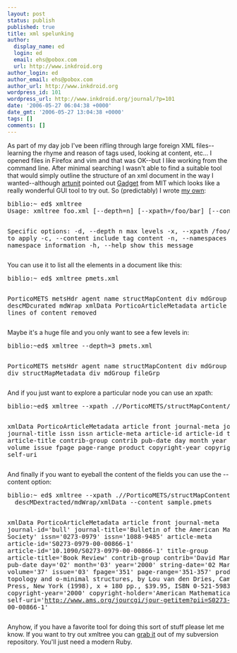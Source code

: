```yaml
---
layout: post
status: publish
published: true
title: xml spelunking
author:
  display_name: ed
  login: ed
  email: ehs@pobox.com
  url: http://www.inkdroid.org
author_login: ed
author_email: ehs@pobox.com
author_url: http://www.inkdroid.org
wordpress_id: 101
wordpress_url: http://www.inkdroid.org/journal/?p=101
date: '2006-05-27 06:04:38 +0000'
date_gmt: '2006-05-27 13:04:38 +0000'
tags: []
comments: []
---
```

<p>As part of my day job I've been rifling through large foreign XML files--learning the rhyme and reason of tags used, looking at content, etc... I opened files in Firefox and vim and that was OK--but I like working from the command line. After minimal searching I wasn't able to find a suitable tool that would simply outline the structure of an xml document in the way I wanted--although <a href="http://librarycog.uwindsor.ca:8087/artblog/librarycog/">artunit</a> pointed out <a href='http://simile.mit.edu/gadget/'>Gadget</a> from MIT which looks like a really wonderful GUI tool to try out.  So (predictably) I wrote <a href='http://textualize.com/svn/tilde_bin/xmltree'>my own</a>:</p>
<pre>
biblio:~ ed$ xmltree
Usage: xmltree foo.xml [--depth=n] [--xpath=/foo/bar] [--content]

Specific options:
    -d, --depth n                    max levels
    -x, --xpath /foo/bar             xpath to apply
    -c, --content                    include tag content
    -n, --namespaces                 include namespace information
    -h, --help                       show this message
</pre>
<p>You can use it to list all the elements in a document like this:</p>
<pre>
biblio:~ ed$ xmltree pmets.xml

PorticoMETS
 metsHdr
  agent
   name
 structMapContent
  div
   mdGroup
    descMDcurated
     mdWrap
      xmlData
       PorticoArticleMetadata
        article
... many lines of content removed
</pre>
<p>Maybe it's a huge file and you only want to see a few levels in:</p>
<pre>
biblio:~ed$ xmltree --depth=3 pmets.xml 

PorticoMETS
 metsHdr
  agent
   name
 structMapContent
  div
   mdGroup
   div
   div
   div
 structMapMetadata
  div
   mdGroup
   fileGrp
</pre>
<p>And if you just want to explore a particular node you can use an xpath:</p>
<pre>
biblio:~ed$ xmltree --xpath .//PorticoMETS/structMapContent/div/mdGroup/descMDextracted/mdWrap/xmlData sample.pmets

xmlData
 PorticoArticleMetadata
  article
   front
    journal-meta
     journal-id
     journal-title
     issn
     issn
    article-meta
     article-id
     article-id
     title-group
      article-title
     contrib-group
      contrib
     pub-date
      day
      month
      year
      string-date
     volume
     issue
     fpage
     page-range
     product
     copyright-year
     copyright-holder
     self-uri
</pre>
<p>And finally if you want to eyeball the content of the fields you can use the --content option:</p>
<pre>
biblio:~ ed$ xmltree --xpath .//PorticoMETS/structMapContent/div/mdGroup/
  descMDextracted/mdWrap/xmlData --content sample.pmets

xmlData
 PorticoArticleMetadata
  article
   front
    journal-meta
     journal-id='bull'
     journal-title='Bulletin of the American Mathematical Society'
     issn='0273-0979'
     issn='1088-9485'
    article-meta
     article-id='S0273-0979-00-00866-1'
     article-id='10.1090/S0273-0979-00-00866-1'
     title-group
      article-title='Book Review'
     contrib-group
      contrib='David Marker'
     pub-date
      day='02'
      month='03'
      year='2000'
      string-date='02 March 2000'
     volume='37'
     issue='03'
     fpage='351'
     page-range='351-357'
     product='Tame topology and o-minimal structures, by Lou van den Dries,
       Cambridge Univ. Press, New York (1998), x + 180 pp., $39.95,
       ISBN 0-521-59838-9'
     copyright-year='2000'
     copyright-holder='American Mathematical Society'
     self-uri='http://www.ams.org/jourcgi/jour-getitem?pii=S0273-0979-
       00-00866-1'</pre>
<p>Anyhow, if you have a favorite tool for doing this sort of stuff please let me know. If you want to try out xmltree you can <a href='http://textualize.com/svn/tilde_bin/xmltree'>grab it</a> out of my subversion repository. You'll just need a modern Ruby.</p>
